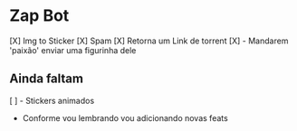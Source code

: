 # Zap Bot

[X] Img to Sticker
[X] Spam
[X] Retorna um Link de torrent
[X] - Mandarem 'paixão' enviar uma figurinha dele

## Ainda faltam

[ ] - Stickers animados

- Conforme vou lembrando vou adicionando novas feats
